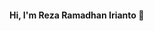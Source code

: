 #### Hi, I'm Reza Ramadhan Irianto 👋

<!--
**RezaRamadhanIrianto/rezaramadhanirianto** is a ✨ _special_ ✨ repository because its `README.md` (this file) appears on your GitHub profile.

I'm a Mobile Developer. I have experienced with Android App Development using Kotlin/Java, Architecture Pattern, and Flutter using BLoC.
Experience : 

- 🔭 I’m currently working on Inacom.id as Mobile Developer.
- IDcamp 2019 participants.
- Web Developer Intern at PT. Nutrifood Indonesia.

Website :
- [a Portfolio](rezaramadhanirianto.github.io)
- [a Linkedin](linkedin.com/rezaramadhanirianto)
